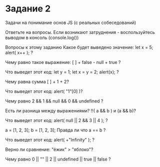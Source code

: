 # Задание 2
Задачи на понимание основ JS (с реальных собеседований)

Ответьте на вопросы. Если возникают затруднения - воспользуйтесь выводом в консоль (console.log())

Вопросы к этому заданию
Какое будет выведено значение: let x = 5; alert( x++ ); ?

Чему равно такое выражение: [ ] + false - null + true ?

Что выведет этот код: let y = 1; let x = y = 2; alert(x); ?

Чему равна сумма [ ] + 1 + 2?

Что выведет этот код: alert( "1"[0] )?

Чему равно 2 && 1 && null && 0 && undefined ?

Есть ли разница между выражениями? !!( a && b ) и (a && b)?

Что выведет этот код: alert( null || 2 && 3 || 4 ); ?

a = [1, 2, 3]; b = [1, 2, 3]; Правда ли что a == b ?

Что выведет этот код: alert( +"Infinity" ); ?

Верно ли сравнение: "ёжик" > "яблоко"?

Чему равно 0 || "" || 2 || undefined || true || falsе ?